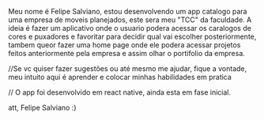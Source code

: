 Meu nome é Felipe Salviano, estou desenvolvendo um app catalogo para uma empresa de moveis planejados, este sera meu "TCC" da faculdade.
A ideia é fazer um aplicativo onde o usuario podera acessar os caralogos de cores e puxadores e favoritar para decidir qual vai escolher posteriormente, tambem queor fazer uma home page onde ele podera acessar projetos feitos anteriormente pela empresa
e assim olhar o portifolio da empresa.

//Se vc quiser fazer sugestões ou até mesmo me ajudar, fique a vontade, meu intuito aqui é aprender e colocar minhas habilidades em pratica

// O app foi desenvolvido em react native, ainda esta em fase inicial. 

att, Felipe Salviano :)
